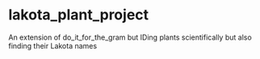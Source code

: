 # lakota_plant_project
An extension of do_it_for_the_gram but IDing plants scientifically but also finding their Lakota names
